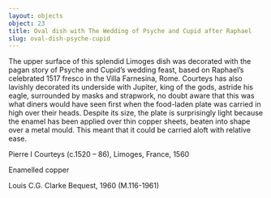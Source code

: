 ```yaml
---
layout: objects
object: 23
title: Oval dish with The Wedding of Psyche and Cupid after Raphael
slug: oval-dish-psyche-cupid
---
```

The upper surface of this splendid Limoges dish was decorated with the pagan story of Psyche and Cupid’s wedding feast, based on Raphael’s celebrated 1517 fresco in the Villa Farnesina, Rome. Courteys has also lavishly decorated its underside with Jupiter, king of the gods, astride his eagle, surrounded by masks and strapwork, no doubt aware that this was what diners would have seen first when the food-laden plate was carried in high over their heads.  Despite its size, the plate is surprisingly light  because the enamel has been applied over thin copper sheets, beaten into shape over a metal mould. This meant that it could be carried aloft with relative ease.  

Pierre I Courteys (c.1520 – 86), Limoges, France, 1560

Enamelled copper  

Louis C.G. Clarke Bequest, 1960 (M.116-1961)
